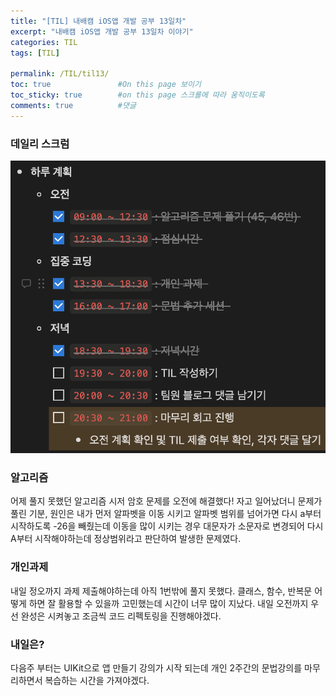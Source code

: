 ```yaml
---
title: "[TIL] 내배캠 iOS앱 개발 공부 13일차"
excerpt: "내배캠 iOS앱 개발 공부 13일차 이야기"
categories: TIL
tags: [TIL]

permalink: /TIL/til13/   
toc: true               #On this page 보이기 
toc_sticky: true        #on this page 스크롤에 따라 움직이도록 
comments: true          #댓글
---
```

### 데일리 스크럼  
![](/assets/images/categories/til/2024-03-14-til13.png)

### 알고리즘 
어제 풀지 못했던 알고리즘 시저 암호 문제를 오전에 해결했다! 자고 일어났더니 문제가 풀린 기분, 원인은 내가 먼저 알파벳을 이동 시키고 알파벳 범위를 넘어가면 다시 a부터 시작하도록 -26을 빼줬는데 이동을 많이 시키는 경우 대문자가 소문자로 변경되어 다시 A부터 시작해야하는데 정상범위라고 판단하여 발생한 문제였다. 

### 개인과제 
내일 정오까지 과제 제출해야하는데 아직 1번밖에 풀지 못했다. 
클래스, 함수, 반복문 어떻게 하면 잘 활용할 수 있을까 고민했는데 시간이 너무 많이 지났다. 내일 오전까지 우선 완성은 시켜놓고 조금씩 코드 리펙토링을 진행해야겠다.  

### 내일은? 
다음주 부터는 UIKit으로 앱 만들기 강의가 시작 되는데 개인 2주간의 문법강의를 마무리하면서 복습하는 시간을 가져야겠다. 

